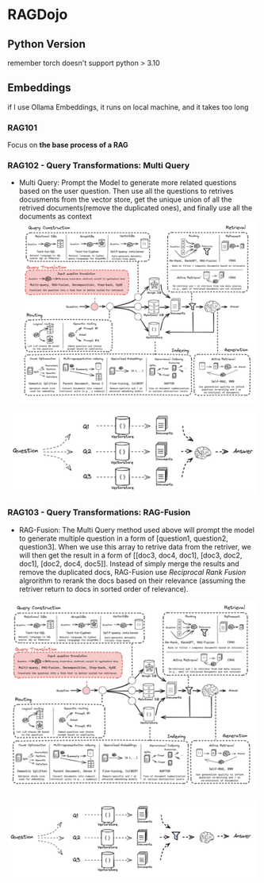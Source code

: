 # RAGDojo
## Python Version
remember torch doesn't support python > 3.10

## Embeddings
if I use Ollama Embeddings, it runs on local machine, and it takes too long

### RAG101
Focus on **the base process of a RAG**

### RAG102 - Query Transformations: Multi Query
* Multi Query: Prompt the Model to generate more related questions based on the user question. Then use all the questions to retrives docusments from the vector store, get the unique union of all the retrived documents(remove the duplicated ones), and finally use all the documents as context
![QueryTransformations](./imgs/QueryTransformations.png)

![MultiQuery](./imgs/MultiQuery.png)


### RAG103 - Query Transformations: RAG-Fusion
* RAG-Fusion: The Multi Query method used above will prompt the model to generate multiple question in a form of [question1, question2, question3]. When we use this array to retrive data from the retriver, we will then get the result in a form of [[doc3, doc4, doc1], [doc3, doc2, doc1], [doc2, doc4, doc5]]. Instead of simply merge the results and remove the duplicated docs, RAG-Fusion use *Reciprocal Rank Fusion* algrorithm to rerank the docs based on their relevance (assuming the retriver return to docs in sorted order of relevance).

![QueryTransformations](./imgs/QueryTransformations.png)

![RAG-Fusion](./imgs/RAG-Fusion.png)

